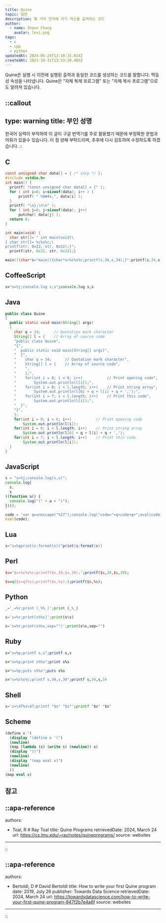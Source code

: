 ```yaml
---
title: Quine
topic: 일반
description: 몇 가지 언어에 자기 자신을 출력하는 코드
author:
  - name: Shaun Chong
    avatar: levi.png
tags:
  - c
  - cpp
  - python
updatedAt: 2024-05-24T13:10:15.014Z
createdAt: 2021-10-31T13:33:30.485Z
---
```


Quine은 실행 시 이전에 실행된 출력과 동일한 코드를 생성하는 코드를 말합니다. 멱등성 속성을 나타냅니다. Quine은 "자체 복제 프로그램" 또는 "자체 복사 프로그램"으로도 알려져 있습니다.

<!--more-->

<!-- prettier-ignore-start -->
::callout
---
type: warning
title: 부인 성명
---
한국어 실력이 부적하여 이 글이 구글 번역기를 주로 활용했기 때문에 부정확한 문법과 어휘가 있을수 있습니다. 이 점 양해 부탁드리며, 추후에 다시 검토하여 수정하도록 하겠습니다.
::
<!-- prettier-ignore-end -->

## C

```c [Example 1]
const unsigned char data[] = { /* snip */ };
#include <stdio.h>
int main() {
  printf( "const unsigned char data[] = {" );
  for ( int i=0; i<sizeof(data); i++ ) {
      printf( " %0#4x,", data[i] );
  }
  printf( "\n};\n\n" );
  for ( int j=0; j<sizeof(data); j++)
      putchar( data[j] );
  return 0;
}
```

```c [Example 2]
int main(void) {
  char str[]= " int main(void)\
{ char str[]= %c%s%c;\
printf(str, 0x22, str, 0x22);}";
  printf(str, 0x22, str, 0x22);}
```

```c [Example 3]
main(){char*s="main(){char*s=%c%s%c;printf(s,34,s,34);}";printf(s,34,s,34);}
```

## CoffeeScript

```coffee
s="s=%j;console.log s,s";console.log s,s
```

## Java

```java
public class Quine
{
  public static void main(String[] args)
  {
    char q = 34;      // Quotation mark character
    String[] l = {    // Array of source code
    "public class Quine",
    "{",
    "  public static void main(String[] args)",
    "  {",
    "    char q = 34;      // Quotation mark character",
    "    String[] l = {    // Array of source code",
    "    ",
    "    };",
    "    for(int i = 0; i < 6; i++)           // Print opening code",
    "        System.out.println(l[i]);",
    "    for(int i = 0; i < l.length; i++)    // Print string array",
    "        System.out.println(l[6] + q + l[i] + q + ',');",
    "    for(int i = 7; i < l.length; i++)    // Print this code",
    "        System.out.println(l[i]);",
    "  }",
    "}",
    };
    for(int i = 0; i < 6; i++)           // Print opening code
        System.out.println(l[i]);
    for(int i = 0; i < l.length; i++)    // Print string array
        System.out.println(l[6] + q + l[i] + q + ',');
    for(int i = 7; i < l.length; i++)    // Print this code
        System.out.println(l[i]);
  }
}
```

## JavaScript

```js
s = "s=%j;console.log(s,s)";
console.log(
  s,
  s
)(function a() {
  console.log("(" + a + ")");
})();

code = 'var q=unescape("%27");console.log("code="+q+code+q+";eval(code)")';
eval(code);
```

## Lua

```lua
s="s=%qprint(s:format(s))"print(s:format(s))
```

## Perl

```perl [Example 1]
$s='$s=%c%s%c;printf($s,39,$s,39);';printf($s,39,$s,39);
```

```perl [Example 2]
$s=q($s=q(%s);printf($s,%s););printf($s,%s);
```

## Python

```python [Example 1]
_='_=%r;print (_%%_)';print (_%_)
```

```python [Example 2]
s='s=%r;print(s%%s)';print(s%s)
```

```python [Example 3]
s='s=%r;print(s%%s,sep="")';print(s%s,sep="")
```

## Ruby

```rb [Example 1]
s="s=%p;printf s,s";printf s,s
```

```rb [Example 2]
s="s=%p;print s%%s";print s%s
```

```rb [Example 3]
s="s=%p;puts s%%s";puts s%s
```

```rb [Example 4]
s="s=%c%s%c;printf s,34,s,34";printf s,34,s,34
```

## Shell

```sh
s='s=\47%s\47;printf "$s" "$s"';printf "$s" "$s"
```

## Scheme

```scheme
(define x '(
  (display "(define x '(")
  (newline)
  (map (lambda (s) (write s) (newline)) x)
  (display "))")
  (newline)
  (display "(map eval x)")
  (newline)
  ))
(map eval x)
```

## 참고

<!-- prettier-ignore-start -->
::apa-reference
---
authors:
  - Toal, R # Ray Toal
title: Quine Programs
retrievedDate: 2024, March 24
url: https://cs.lmu.edu/~ray/notes/quineprograms/ 
source: websites
---
::

::apa-reference
---
authors:
  - Bertoldi, D # David Bertoldi
title: How to write your first Quine program 
date: 2019, July 26
publisher: Towards Data Science
retrievedDate: 2024, March 24
url: https://towardsdatascience.com/how-to-write-your-first-quine-program-947f2b7e4a6f
source: websites
---
::
<!-- prettier-ignore-end -->
